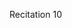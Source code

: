 
<div class="recitation">
<div class="column_date">
<p markdown="block">
Recitation  10<br>

</p>
</div>

<div class="column_recitation">
<p markdown="block">



</p>
</div>

</div>

